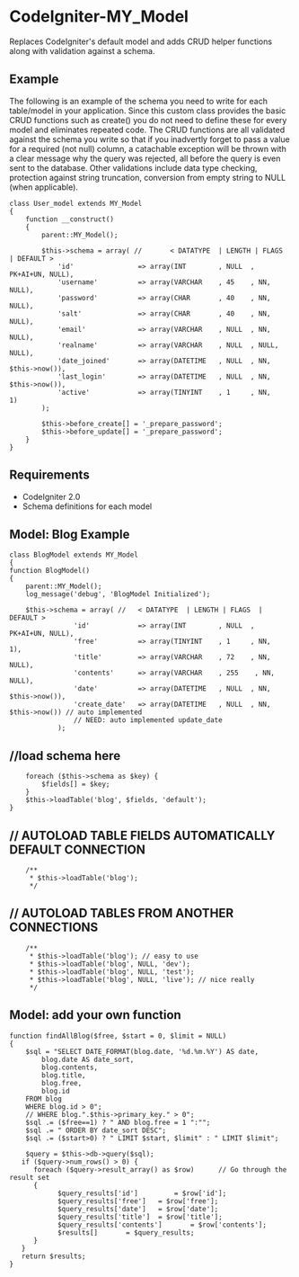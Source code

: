 CodeIgniter-MY_Model
====================
Replaces CodeIgniter's default model and adds CRUD helper functions along with
validation against a schema.

Example
-------
The following is an example of the schema you need to write for each table/model
in your application. Since this custom class provides the basic CRUD functions
such as create() you do not need to define these for every model and eliminates
repeated code. The CRUD functions are all validated against the schema you write
so that if you inadvertly forget to pass a value for a required (not null)
column, a catachable exception will be thrown with a clear message why the query
was rejected, all before the query is even sent to the database. Other
validations include data type checking, protection against string truncation,
conversion from empty string to NULL (when applicable).

	class User_model extends MY_Model 
	{	
		function __construct()
		{
			parent::MY_Model();
			
			$this->schema = array( //       < DATATYPE  | LENGTH | FLAGS  | DEFAULT >
				'id'				=> array(INT		, NULL	, PK+AI+UN,	NULL),
				'username'			=> array(VARCHAR	, 45	, NN,		NULL),
				'password'			=> array(CHAR		, 40	, NN,		NULL),
				'salt'				=> array(CHAR		, 40	, NN,		NULL),
				'email'				=> array(VARCHAR	, NULL	, NN,		NULL),
				'realname'			=> array(VARCHAR	, NULL	, NULL,		NULL),
				'date_joined'		=> array(DATETIME	, NULL	, NN,		$this->now()),
				'last_login'		=> array(DATETIME	, NULL	, NN,		$this->now()),
				'active'			=> array(TINYINT	, 1		, NN,		1)
			);
			
			$this->before_create[] = '_prepare_password';
			$this->before_update[] = '_prepare_password';
		}
	}

Requirements
------------
* CodeIgniter 2.0
* Schema definitions for each model


Model: Blog Example
-------------------

	class BlogModel extends MY_Model
	{
	function BlogModel()
	{
		parent::MY_Model();
		log_message('debug', 'BlogModel Initialized');
		
		$this->schema = array( //   < DATATYPE  | LENGTH | FLAGS  | DEFAULT >
		            'id'            => array(INT        , NULL  , PK+AI+UN, NULL),
		            'free'          => array(TINYINT	, 1		, NN,		1),
		            'title'         => array(VARCHAR	, 72	, NN,		NULL),
		            'contents'      => array(VARCHAR    , 255    , NN,       NULL),
		            'date'          => array(DATETIME	, NULL	, NN,		$this->now()),
		            'create_date'   => array(DATETIME	, NULL	, NN,		$this->now()) // auto implemented
		            // NEED: auto implemented update_date
		        );

//load schema here 
-------------------
		foreach ($this->schema as $key) {
			$fields[] = $key;
		}
		$this->loadTable('blog', $fields, 'default');
	}

// AUTOLOAD TABLE FIELDS AUTOMATICALLY DEFAULT CONNECTION
---------------------------------------------------------
		/**
		 * $this->loadTable('blog');
		 */

// AUTOLOAD TABLES FROM ANOTHER CONNECTIONS
-------------------------------------------
		/**
		 * $this->loadTable('blog'); // easy to use
		 * $this->loadTable('blog', NULL, 'dev');
		 * $this->loadTable('blog', NULL, 'test');
		 * $this->loadTable('blog', NULL, 'live'); // nice really
		 */

Model: add your own function
----------------------------
	function findAllBlog($free, $start = 0, $limit = NULL)
	{
		$sql = "SELECT DATE_FORMAT(blog.date, '%d.%m.%Y') AS date,
			blog.date AS date_sort,
			blog.contents, 
			blog.title, 
			blog.free,
			blog.id
		FROM blog
		WHERE blog.id > 0";
		// WHERE blog.".$this->primary_key." > 0";
		$sql .= ($free==1) ? " AND blog.free = 1 ":"";
		$sql .= " ORDER BY date_sort DESC";
		$sql .= ($start>0) ? " LIMIT $start, $limit" : " LIMIT $limit";
		
		$query = $this->db->query($sql);
	   if ($query->num_rows() > 0) {
	      foreach ($query->result_array() as $row)      // Go through the result set
	      {
				$query_results['id']		 = $row['id'];
				$query_results['free']	 = $row['free'];
				$query_results['date']	 = $row['date'];
				$query_results['title']	 = $row['title'];
				$query_results['contents']		 = $row['contents'];
				$results[]		 = $query_results;
	      }
	   }
	   return $results;
	}